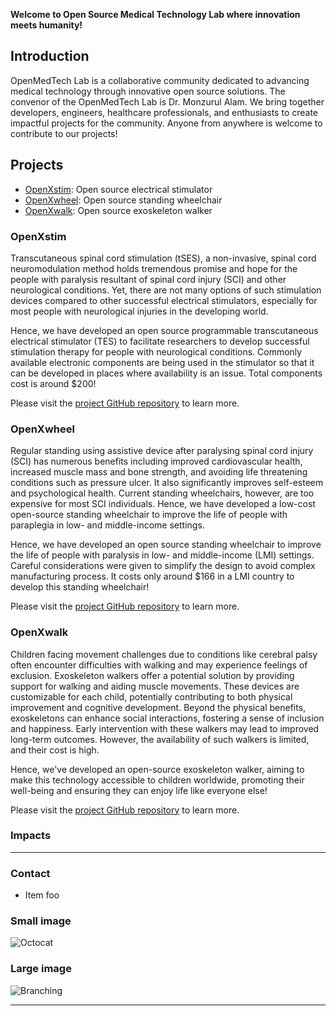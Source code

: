 **Welcome to Open Source Medical Technology Lab where innovation meets humanity!**

## Introduction

OpenMedTech Lab is a collaborative community dedicated to advancing medical technology through innovative open source solutions. The convenor of the OpenMedTech Lab is Dr. Monzurul Alam. We bring together developers, engineers, healthcare professionals, and enthusiasts to create impactful projects for the community. Anyone from anywhere is welcome to contribute to our projects!

## Projects

- [OpenXstim](#OpenXstim): Open source electrical stimulator
- [OpenXwheel](#OpenXwheel): Open source standing wheelchair
- [OpenXwalk](#OpenXwalk): Open source exoskeleton walker

### OpenXstim

Transcutaneous spinal cord stimulation (tSES), a non-invasive, spinal cord neuromodulation method holds tremendous promise and hope for the people with paralysis resultant of spinal cord injury (SCI) and other neurological conditions. Yet, there are not many options of such stimulation devices compared to other successful electrical stimulators, especially for most people with neurological injuries in the developing world. 

Hence, we have developed an open source programmable transcutaneous electrical stimulator (TES) to facilitate researchers to develop successful stimulation therapy for people with neurological conditions. Commonly available electronic components are being used in the stimulator so that it can be developed in places where availability is an issue. Total components cost is around $200! 

Please visit the [project GitHub repository](https://github.com/OpenMedTech-Lab/OpenXstim) to learn more.

### OpenXwheel

Regular standing using assistive device after paralysing spinal cord injury (SCI) has numerous benefits including improved cardiovascular health, increased muscle mass and bone strength, and avoiding life threatening conditions such as pressure ulcer. It also significantly improves self-esteem and psychological health. Current standing wheelchairs, however, are too expensive for most SCI individuals. Hence, we have developed a low-cost open-source standing wheelchair to improve the life of people with paraplegia in low- and middle-income settings.

Hence, we have developed an open source standing wheelchair to improve the life of people with paralysis in low- and middle-income (LMI) settings. Careful considerations were given to simplify the design to avoid complex manufacturing process. It costs only around $166 in a LMI country to develop this standing wheelchair! 

Please visit the [project GitHub repository](https://github.com/OpenMedTech-Lab/OpenXwheel) to learn more.

### OpenXwalk

Children facing movement challenges due to conditions like cerebral palsy often encounter difficulties with walking and may experience feelings of exclusion. Exoskeleton walkers offer a potential solution by providing support for walking and aiding muscle movements. These devices are customizable for each child, potentially contributing to both physical improvement and cognitive development. Beyond the physical benefits, exoskeletons can enhance social interactions, fostering a sense of inclusion and happiness. Early intervention with these walkers may lead to improved long-term outcomes. However, the availability of such walkers is limited, and their cost is high.

Hence, we've developed an open-source exoskeleton walker, aiming to make this technology accessible to children worldwide, promoting their well-being and ensuring they can enjoy life like everyone else! 

Please visit the [project GitHub repository](https://github.com/OpenMedTech-Lab/OpenXwheel) to learn more.
            
### Impacts

* * *

### Contact

*   Item foo

### Small image

![Octocat](https://github.githubassets.com/images/icons/emoji/octocat.png)

### Large image

![Branching](https://guides.github.com/activities/hello-world/branching.png)



---


